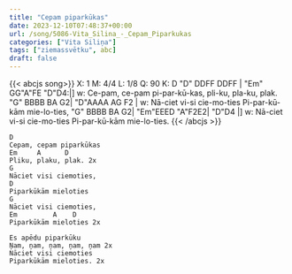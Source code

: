```yaml
---
title: "Cepam piparkūkas"
date: 2023-12-10T07:48:37+00:00
url: /song/5086-Vita_Silina_-_Cepam_Piparkukas
categories: ["Vita Siliņa"]
tags: ["ziemassvētku", abc]
draft: false
---
```

{{< abcjs song>}}
X: 1
M: 4/4
L: 1/8
Q: 90
K: D
"D" DDFF DDFF | "Em" GG"A"FE "D"D4:|]
w: Ce-pam, ce-pam pi-par-kū-kas, pli-ku, pla-ku, plak.
"G" BBBB BA G2| "D"AAAA AG F2 | 
w: Nā-ciet vi-si cie-mo-ties Pi-par-kū-kām mie-lo-ties,
"G" BBBB BA G2| "Em"EEED "A"F2E2| "D"D4 |]
w: Nā-ciet vi-si cie-mo-ties Pi-par-kū-kām mie-lo-ties.
{{< /abcjs >}}
```text
D
Cepam, cepam piparkūkas
Em     A      D
Pliku, plaku, plak. 2x
G
Nāciet visi ciemoties,
D
Piparkūkām mieloties
G
Nāciet visi ciemoties,
Em         A    D
Piparkūkām mieloties 2x

Es apēdu piparkūku
Ņam, ņam, ņam, ņam, ņam 2x
Nāciet visi ciemoties
Piparkūkām mieloties. 2x
```